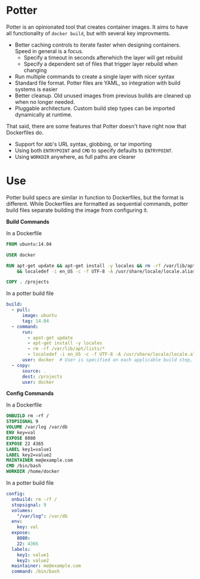 Potter
=============
Potter is an opinionated tool that creates container images. It aims to have
all functionality of `docker build`, but with several key improvments.

* Better caching controls to iterate faster when designing containers. Speed in general is a focus.
    * Specify a timeout in seconds afterwhich the layer will get rebuild
    * Specify a dependent set of files that trigger layer rebuild when changing
* Run multiple commands to create a single layer with nicer syntax
* Standard file format. Potter files are YAML, so integration with build systems is easier
* Better cleanup. Old unused images from previous builds are cleaned up when no longer needed.
* Pluggable architecture. Custom build step types can be imported dynamically at runtime.

That said, there are some features that Potter doesn't have right now that
Dockerfiles do.

* Support for `ADD`'s URL syntax, globbing, or tar importing
* Using both `ENTRYPOINT` and `CMD` to specify defaults to `ENTRYPOINT`.
* Using `WORKDIR` anywhere, as full paths are clearer

Use
===

Potter build specs are similar in function to Dockerfiles, but the format is
different. While Dockerfiles are formatted as sequential commands, potter build
files separate building the image from configuring it.

**Build Commands**

In a Dockerfile

``` Dockerfile
FROM ubuntu:14.04

USER docker

RUN apt-get update && apt-get install -y locales && rm -rf /var/lib/apt/lists/* \
    && localedef -i en_US -c -f UTF-8 -A /usr/share/locale/locale.alias en_US.UTF-8

COPY . /projects
```

In a potter build file

``` yml
build:
  - pull:
      image: ubuntu
      tag: 14.04
  - command:
      run:
        - apot-get update
        - apt-get install -y locales
        - rm -rf /var/lib/apt/lists/*
        - localedef -i en_US -c -f UTF-8 -A /usr/share/locale/locale.alias en_US.UTF-8
      user: docker  # User is specified on each applicable build step, and does not apply to following steps
  - copy:
      source: .
      dest: /projects
      user: docker
```


**Config Commands**

In a Dockerfile

``` Dockerfile
ONBUILD rm -rf /
STOPSIGNAL 9
VOLUME /var/log /var/db
ENV key=val
EXPOSE 8080
EXPOSE 22 4365
LABEL key1=value1
LABEL key2=value2
MAINTAINER me@example.com
CMD /bin/bash
WORKDIR /home/docker
```

In a potter build file

``` yml
config:
  onbuild: rm -rf /
  stopsignal: 9
  volumes:
    "/var/log": /var/db
  env:
    key: val
  expose:
    8080:
    22: 4365
  labels:
    key1: value1
    key2: value2
  maintainer: me@example.com
  command: /bin/bash
```
